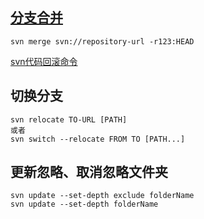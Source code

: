 ## [分支合并](http://www.cnblogs.com/huang0925/p/3254243.html)
```
svn merge svn://repository-url -r123:HEAD
```

[svn代码回滚命令](http://www.cnblogs.com/jndream/archive/2012/03/20/2407955.html)

## 切换分支
```
svn relocate TO-URL [PATH]
或者
svn switch --relocate FROM TO [PATH...]
```

## 更新忽略、取消忽略文件夹
```
svn update --set-depth exclude folderName
svn update --set-depth folderName
```

